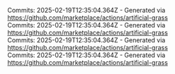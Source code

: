 Commits: 2025-02-19T12:35:04.364Z - Generated via https://github.com/marketplace/actions/artificial-grass
<br>
Commits: 2025-02-19T12:35:04.364Z - Generated via https://github.com/marketplace/actions/artificial-grass
<br>
Commits: 2025-02-19T12:35:04.364Z - Generated via https://github.com/marketplace/actions/artificial-grass
<br>
Commits: 2025-02-19T12:35:04.364Z - Generated via https://github.com/marketplace/actions/artificial-grass
<br>
